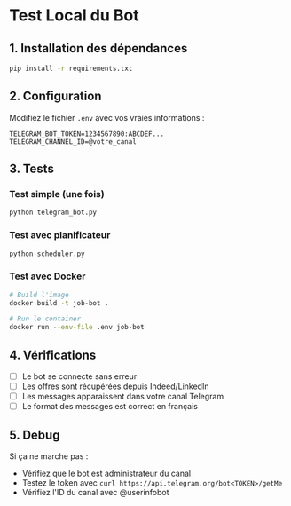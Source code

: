 # Test Local du Bot

## 1. Installation des dépendances

```bash
pip install -r requirements.txt
```

## 2. Configuration

Modifiez le fichier `.env` avec vos vraies informations :
```
TELEGRAM_BOT_TOKEN=1234567890:ABCDEF...
TELEGRAM_CHANNEL_ID=@votre_canal
```

## 3. Tests

### Test simple (une fois)
```bash
python telegram_bot.py
```

### Test avec planificateur
```bash
python scheduler.py
```

### Test avec Docker
```bash
# Build l'image
docker build -t job-bot .

# Run le container
docker run --env-file .env job-bot
```

## 4. Vérifications

- [ ] Le bot se connecte sans erreur
- [ ] Les offres sont récupérées depuis Indeed/LinkedIn  
- [ ] Les messages apparaissent dans votre canal Telegram
- [ ] Le format des messages est correct en français

## 5. Debug

Si ça ne marche pas :
- Vérifiez que le bot est administrateur du canal
- Testez le token avec `curl https://api.telegram.org/bot<TOKEN>/getMe`
- Vérifiez l'ID du canal avec @userinfobot
